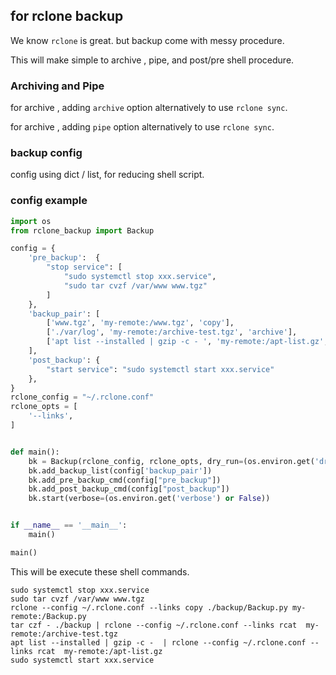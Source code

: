 ## for rclone backup

We know `rclone` is great. but backup come with messy procedure.

This will make simple to archive , pipe, and post/pre shell procedure.

### Archiving and Pipe

for archive , adding `archive` option alternatively to use `rclone sync`.   

for archive , adding `pipe` option alternatively to use `rclone sync`.

### backup config

config using dict / list, for reducing shell script.

### config example

```python
import os
from rclone_backup import Backup

config = {
    'pre_backup':  {
        "stop service": [
            "sudo systemctl stop xxx.service",
            "sudo tar cvzf /var/www www.tgz"
        ]
    },
    'backup_pair': [
        ['www.tgz', 'my-remote:/www.tgz', 'copy'],
        ['./var/log', 'my-remote:/archive-test.tgz', 'archive'],
        ['apt list --installed | gzip -c - ', 'my-remote:/apt-list.gz', 'pipe'],
    ],
    'post_backup': {
        "start service": "sudo systemctl start xxx.service"
    },
}
rclone_config = "~/.rclone.conf"
rclone_opts = [
    '--links',
]


def main():
    bk = Backup(rclone_config, rclone_opts, dry_run=(os.environ.get('dry_run') or False))
    bk.add_backup_list(config['backup_pair'])
    bk.add_pre_backup_cmd(config["pre_backup"])
    bk.add_post_backup_cmd(config["post_backup"])
    bk.start(verbose=(os.environ.get('verbose') or False))


if __name__ == '__main__':
    main()

main()

```

This will be execute these shell commands.
```shell
sudo systemctl stop xxx.service
sudo tar cvzf /var/www www.tgz
rclone --config ~/.rclone.conf --links copy ./backup/Backup.py my-remote:/Backup.py
tar czf - ./backup | rclone --config ~/.rclone.conf --links rcat  my-remote:/archive-test.tgz
apt list --installed | gzip -c -  | rclone --config ~/.rclone.conf --links rcat  my-remote:/apt-list.gz
sudo systemctl start xxx.service
```




